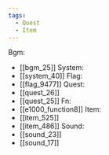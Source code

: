 ```yaml
---
tags:
  - Quest
  - Item
---
```

Bgm:
- [[bgm_25]]
System:
- [[system_40]]
Flag:
- [[flag_9477]]
Quest:
- [[quest_26]]
- [[quest_25]]
Fn:
- [[e1000_function8]]
Item:
- [[item_525]]
- [[item_486]]
Sound:
- [[sound_23]]
- [[sound_17]]
